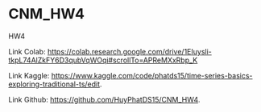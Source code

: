 # CNM_HW4
HW4

Link Colab: https://colab.research.google.com/drive/1EIuysli-tkpL74AlZkFY6D3qubVqWOqi#scrollTo=APReMXxRbp_K

Link Kaggle: https://www.kaggle.com/code/phatds15/time-series-basics-exploring-traditional-ts/edit.

Link Github: https://github.com/HuyPhatDS15/CNM_HW4.

